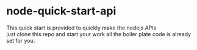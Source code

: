 # node-quick-start-api

This quick start is provided to quickly make the nodejs APIs 	
just clone this repo and start your work all the boiler plate code is 
already set for you.